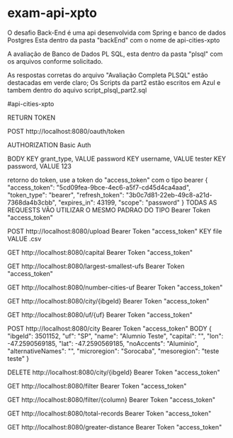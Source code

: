 # exam-api-xpto

O desafio Back-End é uma api desenvolvida com Spring e banco de dados Postgres
Esta dentro da pasta "backEnd" com o nome de api-cities-xpto

A avaliação de Banco de Dados PL SQL, esta dentro da pasta "plsql" com os arquivos conforme solicitado.

As respostas corretas do arquivo "Avaliação Completa PLSQL" estão destacadas em verde claro;
Os Scripts da part2 estão escritos em Azul e tambem dentro do aquivo script_plsql_part2.sql


#api-cities-xpto

RETURN TOKEN 

POST http://localhost:8080/oauth/token

AUTHORIZATION Basic Auth

BODY
KEY grant_type, VALUE password
KEY username, VALUE tester
KEY password, VALUE 123

retorno do token, use a token do "access_token" com o tipo bearer
{
    "access_token": "5cd09fea-9bce-4ec6-a5f7-cd45d4ca4aad",
    "token_type": "bearer",
    "refresh_token": "3b0c7d81-22eb-49c8-a21d-7368da4b3cbb",
    "expires_in": 43199,
    "scope": "password"
}
TODAS AS REQUESTS VÃO UTILIZAR O MESMO PADRAO
DO TIPO Bearer Token  "access_token"

POST http://localhost:8080/upload
Bearer Token  "access_token"
KEY file VALUE .csv

GET http://localhost:8080/capital
Bearer Token  "access_token"

GET http://localhost:8080/largest-smallest-ufs
Bearer Token  "access_token"

GET http://localhost:8080/number-cities-uf
Bearer Token  "access_token"

GET http://localhost:8080/city/{ibgeId}
Bearer Token  "access_token"

GET http://localhost:8080/uf/{uf}
Bearer Token  "access_token"


POST http://localhost:8080/city
Bearer Token  "access_token"
BODY
{
	"ibgeId": 3501152,
	"uf": "SP",
	"name": "Alumnio Teste",
	"capital": "",
	"lon": -47.2590569185,
	"lat": -47.2590569185,
	"noAccents": "Aluminio",
	"alternativeNames": "",
	"microregion": "Sorocaba",
	"mesoregion": "teste teste"
}

DELETE http://localhost:8080/city/{ibgeId}
Bearer Token  "access_token"

GET http://localhost:8080/filter
Bearer Token  "access_token"

GET http://localhost:8080/filter/{column}
Bearer Token  "access_token"

GET http://localhost:8080/total-records
Bearer Token  "access_token"

GET http://localhost:8080/greater-distance
Bearer Token  "access_token"












